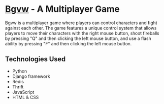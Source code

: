 # [Bgvw](https://www.bgvw.org/) - A Multiplayer Game

Bgvw is a multiplayer game where players can control characters and fight against each other. The game features a unique control system that allows players to move their characters with the right mouse button, shoot fireballs by pressing "Q" and then clicking the left mouse button, and use a flash ability by pressing "F" and then clicking the left mouse button.

## Technologies Used

- Python
- Django framework
- Redis
- Thrift
- JavaScript
- HTML & CSS
